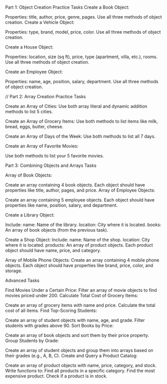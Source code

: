 Part 1: Object Creation Practice Tasks
Create a Book Object:

Properties: title, author, price, genre, pages.
Use all three methods of object creation.
Create a Vehicle Object:

Properties: type, brand, model, price, color.
Use all three methods of object creation.

Create a House Object:

Properties: location, size (sq ft), price, type (apartment, villa, etc.), rooms.
Use all three methods of object creation.

Create an Employee Object:

Properties: name, age, position, salary, department.
Use all three methods of object creation.

//
Part 2: Array Creation Practice Tasks

Create an Array of Cities:
Use both array literal and dynamic addition methods to list 5 cities.

Create an Array of Grocery Items:
Use both methods to list items like milk, bread, eggs, butter, cheese.

Create an Array of Days of the Week:
Use both methods to list all 7 days.

Create an Array of Favorite Movies:

Use both methods to list your 5 favorite movies.

Part 3: Combining Objects and Arrays Tasks

Array of Book Objects:

Create an array containing 4 book objects.
Each object should have properties like title, author, pages, and price.
Array of Employee Objects:

Create an array containing 5 employee objects.
Each object should have properties like name, position, salary, and department.

Create a Library Object:

Include:
name: Name of the library.
location: City where it is located.
books: An array of book objects (from the previous task).

Create a Shop Object:
Include:
name: Name of the shop.
location: City where it is located.
products: An array of product objects. Each product object should have name, price, and category.

Array of Mobile Phone Objects:
Create an array containing 4 mobile phone objects.
Each object should have properties like brand, price, color, and storage.


Advanced Tasks

Find Movies Under a Certain Price:
Filter an array of movie objects to find movies priced under 200.
Calculate Total Cost of Grocery Items:

Create an array of grocery items with name and price.
Calculate the total cost of all items.
Find Top-Scoring Students:

Create an array of student objects with name, age, and grade.
Filter students with grades above 90.
Sort Books by Price:

Create an array of book objects and sort them by their price property.
Group Students by Grade:

Create an array of student objects and group them into arrays based on their grades (e.g., A, B, C).
Create and Query a Product Catalog:

Create an array of product objects with name, price, category, and stock.
Write functions to:
Find all products in a specific category.
Find the most expensive product.
Check if a product is in stock.